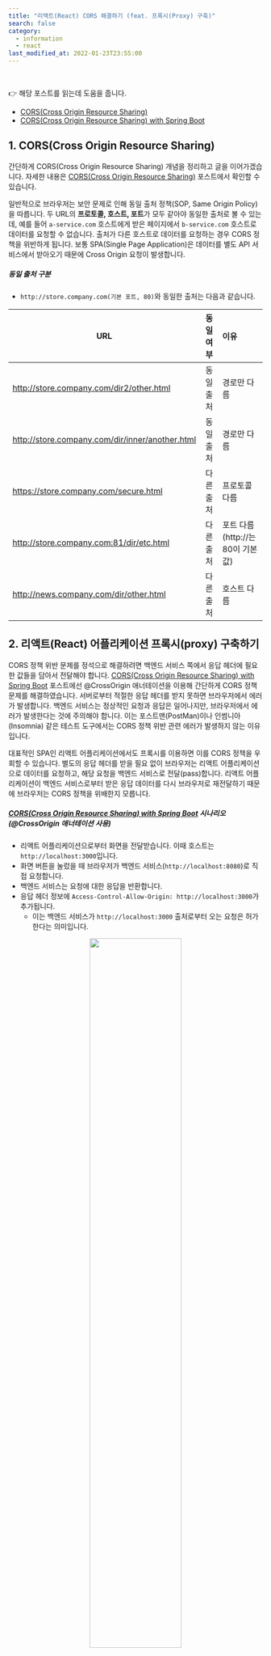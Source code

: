 ```yaml
---
title: "리액트(React) CORS 해결하기 (feat. 프록시(Proxy) 구축)" 
search: false
category:
  - information
  - react
last_modified_at: 2022-01-23T23:55:00
---
```


<br>

👉 해당 포스트를 읽는데 도움을 줍니다.
- [CORS(Cross Origin Resource Sharing)][cors-link] 
- [CORS(Cross Origin Resource Sharing) with Spring Boot][cors-server-example-link]

## 1. CORS(Cross Origin Resource Sharing)

간단하게 CORS(Cross Origin Resource Sharing) 개념을 정리하고 글을 이어가겠습니다. 
자세한 내용은 [CORS(Cross Origin Resource Sharing)][cors-link] 포스트에서 확인할 수 있습니다. 

일반적으로 브라우저는 보안 문제로 인해 동일 출처 정책(SOP, Same Origin Policy)을 따릅니다. 
두 URL의 **프로토콜, 호스트, 포트**가 모두 같아야 동일한 출처로 볼 수 있는데, 
예를 들어 `a-service.com` 호스트에게 받은 페이지에서 `b-service.com` 호스트로 데이터를 요청할 수 없습니다. 
출처가 다른 호스트로 데이터를 요청하는 경우 CORS 정책을 위반하게 됩니다. 
보통 SPA(Single Page Application)은 데이터를 별도 API 서비스에서 받아오기 때문에 Cross Origin 요청이 발생합니다. 

##### 동일 출처 구분
- `http://store.company.com(기본 포트, 80)`와 동일한 출처는 다음과 같습니다.

| URL | 동일 여부 | 이유 |
|---|:---:|:---|
| http://store.company.com/dir2/other.html | 동일 출처 | 경로만 다름 |
| http://store.company.com/dir/inner/another.html | 동일 출처 | 경로만 다름 |
| https://store.company.com/secure.html | 다른 출처 | 프로토콜 다름 |
| http://store.company.com:81/dir/etc.html | 다른 출처 | 포트 다름 (http://는 80이 기본값) |
| http://news.company.com/dir/other.html | 다른 출처 | 호스트 다름 |

## 2. 리액트(React) 어플리케이션 프록시(proxy) 구축하기

CORS 정책 위반 문제를 정석으로 해결하려면 백엔드 서비스 쪽에서 응답 헤더에 필요한 값들을 담아서 전달해야 합니다. 
[CORS(Cross Origin Resource Sharing) with Spring Boot][cors-server-example-link] 포스트에선 @CrossOrigin 애너테이션을 이용해 간단하게 CORS 정책 문제를 해결하였습니다. 
서버로부터 적절한 응답 헤더를 받지 못하면 브라우저에서 에러가 발생합니다. 
백엔드 서비스는 정상적인 요청과 응답은 일어나지만, 브라우저에서 에러가 발생한다는 것에 주의해야 합니다. 
이는 포스트맨(PostMan)이나 인썸니아(Insomnia) 같은 테스트 도구에서는 CORS 정책 위반 관련 에러가 발생하지 않는 이유입니다. 

대표적인 SPA인 리액트 어플리케이션에서도 프록시를 이용하면 이를 CORS 정책을 우회할 수 있습니다. 
별도의 응답 헤더를 받을 필요 없이 브라우저는 리액트 어플리케이션으로 데이터를 요청하고, 해당 요청을 백엔드 서비스로 전달(pass)합니다. 
리액트 어플리케이션이 백엔드 서비스로부터 받은 응답 데이터를 다시 브라우저로 재전달하기 때문에 브라우저는 CORS 정책을 위배한지 모릅니다. 

##### [CORS(Cross Origin Resource Sharing) with Spring Boot][cors-server-example-link] 시나리오 (@CrossOrigin 애너테이션 사용)
- 리액트 어플리케이션으로부터 화면을 전달받습니다. 이때 호스트는 `http://localhost:3000`입니다. 
- 화면 버튼을 눌렀을 때 브라우저가 백엔드 서비스(`http://localhost:8080`)로 직접 요청합니다. 
- 백엔드 서비스는 요청에 대한 응답을 반환합니다.
- 응답 헤더 정보에 `Access-Control-Allow-Origin: http://localhost:3000`가 추가됩니다.
    - 이는 백엔드 서비스가 `http://localhost:3000` 출처로부터 오는 요청은 허가한다는 의미입니다.

<p align="center"><img src="/images/react-proxy-1.JPG" width="60%"></p>

##### 리액트 어플리케이션 프록시 구축
- 리액트 어플리케이션으로부터 화면을 전달받습니다. 이때 호스트는 `http://localhost:3000`입니다. 
- 화면 버튼을 눌렀을 때 브라우저는 리액트 어플리케이션에게 요청합니다. 
- 리액트 어플리케이션에 구축된 프록시를 통해 백엔드 서비스(`http://localhost:8080`)를 호출합니다. 
- 백엔드 서비스는 요청에 대한 응답을 반환합니다.
- 리액트 어플리케이션은 이를 다시 브라우저에게 전달합니다.

<p align="center"><img src="/images/react-proxy-2.JPG" width="60%"></p>

## 3. 테스트 코드

### 3.1. 리액트 어플리케이션 - App.js
- `axios` 모듈에서 사용한 `URI`가 상대 경로인지 절대 경로인지 확인합니다. 
- non cors header 버튼 - `localhost:8080` 서버로 직접 요청하고, CORS 관련 응답 헤더 정보를 받지 못합니다.
- cors header 버튼 - `localhost:8080` 서버로 직접 요청하고, CORS 관련 응답 헤더 정보를 받습니다.
- nonProxy 버튼 - `localhost:3000` 리액트 어플리케이션으로 요청하고, 경로에 따른 프록시 설정을 하지 않습니다. 
- proxy 버튼 - `localhost:3000` 리액트 어플리케이션으로 요청하고, 경로에 따른 프록시 설정을 수행합니다. 

```jsx
import './App.css';
import {useState} from "react";
import axios from "axios";

function App() {

    const [message, setMessage] = useState('');

    const responseHandler = ({data}) => {
        setMessage(data);
        return data;
    };

    const errorHandler = ({message}) => {
        setMessage(message);
        return message;
    };

    const onNonCorsHeaderHandler = () => {
        axios.get('http://localhost:8080/not-cors')
            .then(responseHandler)
            .catch(errorHandler);
    };

    const onCorsHeaderHandler = () => {
        axios.get('http://localhost:8080/cors').then(responseHandler);
    };

    const onNonProxyHandler = () => {
        axios.get('/not-proxy')
            .then(responseHandler)
            .catch(errorHandler);
    };

    const onProxyHandler = () => {
        axios.get('/proxy').then(responseHandler);
    };

    return (
        <div className="App">
            <p>
                {message}
            </p>
            <div>
                <button onClick={onNonCorsHeaderHandler}>non cors header</button>
                <button onClick={onCorsHeaderHandler}>cors header</button>
                <button onClick={onNonProxyHandler}>nonProxy</button>
                <button onClick={onProxyHandler}>proxy</button>
            </div>
        </div>
    );
}

export default App;
```

### 3.2. 스프링 백엔드 서비스 - CorsController 클래스
다음과 같은 코드를 통해 요청과 응답 정보를 확인하겠습니다. 

```java
package blog.in.action.controller;

import org.springframework.web.bind.annotation.CrossOrigin;
import org.springframework.web.bind.annotation.GetMapping;
import org.springframework.web.bind.annotation.RestController;

@RestController
public class CorsController {

    @GetMapping(value = {"", "/"})
    public String index() {
        System.out.println("index");
        return "index";
    }

    @GetMapping(value = "/not-cors")
    public String notCors() {
        System.out.println("not-cors");
        return "notCors";
    }

    @CrossOrigin("http://localhost:3000")
    @GetMapping(value = "/cors")
    public String cors() {
        System.out.println("cors");
        return "cors";
    }

    @GetMapping(value = "/not-proxy")
    public String notProxy() {
        System.out.println("not-proxy");
        return "notProxy";
    }

    @GetMapping(value = "/proxy")
    public String proxy() {
        System.out.println("proxy");
        return "proxy";
    }
}
```

## 4. package.json 파일을 이용한 프록시 설정

CRA(create-react-app)을 이용해 리액트 어플리케이션을 만드는 경우 `react-scripts`을 사용하게 됩니다. 
`react-scripts`을 이용하면 `package.json` 파일에 `proxy` 옵션을 추가하여 쉽게 프록시를 구축할 수 있습니다. 
다만, 주의사항으로 `0.2.3` 버전 이상일 경우에 가능한 것으로 보입니다.

> Proxying API Requests in Development<br>
> Note: this feature is available with react-scripts@0.2.3 and higher.

##### package.json 파일 - proxy 옵션 추가

```json
{
  "name": "front-end",
  "version": "0.1.0",
  "private": true,
  "dependencies": {
    "@testing-library/jest-dom": "^5.16.1",
    "@testing-library/react": "^12.1.2",
    "@testing-library/user-event": "^13.5.0",
    "axios": "^0.25.0",
    "http-proxy-middleware": "^2.0.1",
    "react": "^17.0.2",
    "react-dom": "^17.0.2",
    "react-scripts": "5.0.0",
    "web-vitals": "^2.1.4"
  },
  "scripts": {
    "start": "react-scripts start",
    "build": "react-scripts build",
    "test": "react-scripts test",
    "eject": "react-scripts eject"
  },
  "eslintConfig": {
    "extends": [
      "react-app",
      "react-app/jest"
    ]
  },
  "browserslist": {
    "production": [
      ">0.2%",
      "not dead",
      "not op_mini all"
    ],
    "development": [
      "last 1 chrome version",
      "last 1 firefox version",
      "last 1 safari version"
    ]
  },
  "proxy": "http://localhost:8080"
}
```

##### 테스트 결과
- non cors header 버튼
    - `localhost:8080` 서버로 직접 요청합니다.
    - CORS 정책 위반에 대한 에러 메세지가 출력됩니다.
    - `axios` 모듈의 `catch` 부분에서 에러 메세지를 화면에 출력합니다. 
- cors header 버튼 
    - `localhost:8080` 서버로 직접 요청합니다.
    - 서버로부터 전달받은 데이터를 정상적으로 화면에 출력합니다.
- nonProxy 버튼 
    - `localhost:3000` 리액트 어플리케이션으로 요청합니다.
    - 특정 경로에 해당되는 프록시 설정을 하지 않았지만, 백엔드 서비스로 요청이 전달됩니다.
    - 서버로부터 전달받은 데이터를 정상적으로 화면에 출력합니다.
- proxy 버튼 
    - `localhost:3000` 리액트 어플리케이션으로 요청합니다.
    - 특정 경로에 해당되는 프록시 설정을 하지 않았지만, 백엔드 서비스로 요청이 전달됩니다.
    - 서버로부터 전달받은 데이터를 정상적으로 화면에 출력합니다.

<p align="center"><img src="/images/react-proxy-3.gif" width="100%"></p>

## 4. http-proxy-middleware 모듈 사용하기

`package.json` 파일에 proxy 옵션을 추가하는 방법은 프록시 설정이 전역적으로 적용되는 것처럼 보입니다. 
이를 조금 더 유연하게 사용하고 싶은 경우 `http-proxy-middleware` 모듈을 사용합니다. 

> Proxying API Requests in Development<br>
> If the proxy option is not flexible enough for you, alternatively you can:
> - Configure the proxy yourself (this option is using http-proxy-middleware.)
> - Enable CORS on your server (here’s how to do it for Express).
> - Use environment variables to inject the right server host and port into your app.

### 4.1. http-proxy-middleware 설치

```
% npm install http-proxy-middleware
```

### 4.2. setupProxy.js 파일 생성
- `/src` 폴더에 `setupProxy.js` 파일을 생성합니다.
- API 요청 경로에 `/proxy`가 존재하는 경우 `http://localhost:8080` 호스트로 요청을 전달합니다.

```javascript
const {createProxyMiddleware} = require('http-proxy-middleware')

module.exports = app => {
    app.use('/proxy',
        createProxyMiddleware(
            {
                target: 'http://localhost:8080',
                changeOrigin: true,
            }
        )
    )
}
```

##### 테스트 결과
- non cors header 버튼
    - `localhost:8080` 서버로 직접 요청합니다.
    - CORS 정책 위반에 대한 에러 메세지가 출력됩니다.
    - `axios` 모듈의 `catch` 부분에서 에러 메세지를 화면에 출력합니다. 
- cors header 버튼 
    - `localhost:8080` 서버로 직접 요청합니다.
    - 서버로부터 전달받은 데이터를 정상적으로 화면에 출력합니다.
- nonProxy 버튼 
    - `localhost:3000` 리액트 어플리케이션으로 요청합니다.
    - `/not-proxy` 경로에 해당하는 프록시 설정이 존재하지 않습니다.
    - `localhost:3000` 호스트에는 `/not-proxy` 요청을 받아줄 경로가 없으므로 404 NOT FOUND 에러가 발생합니다.
- proxy 버튼 
    - `localhost:3000` 리액트 어플리케이션으로 요청합니다.
    - `/proxy` 경로에 해당하는 프록시 설정이 존재합니다.
    - `http://localhost:8080` 호스트 서버로부터 전달받은 데이터를 정상적으로 화면에 출력합니다.

<p align="center"><img src="/images/react-proxy-4.gif" width="100%"></p>

## CLOSING

프록시는 개발 환경에서만 적용 가능한 것으로 확인됩니다. 
필요하다면 `nginx.conf` 설정을 통해 특정 `location`은 다른 서비스로 라우팅이 가능한 것으로 알고 있습니다. 
기회가 된다면 관련된 내용을 추후에 포스트하겠습니다.  

특이한 사항으로 `http-proxy-middleware` 모듈을 사용할 때 API 경로를 루트(root)로 설정하는 경우 화면 로딩과 동시에 백엔드 서비스로 요청을 라우팅합니다. 
`http-proxy-middleware` 경로 규칙을 `/`로 설정하는 경우 리액트 어플리케이션 루트 화면 로딩과 동시에 백엔드 서비스로 요청을 전달합니다. 
`pacakge.json` 파일에서 `proxy` 옵션을 주는 것과 다르게 동작합니다. 

자세히 설명하면 다음과 같습니다. 
- `http-proxy-middleware` 경로 규칙을 `/`인 경우
    - `http://localhost:3000` 화면 접속시 리액트 어플리케이션은 `http://localhost:8080` 으로 요청을 전달합니다.
    - `http://localhost:3000` 화면에는 백엔드 서비스에서 보낸 응답은 "index" 문자열이 출력됩니다.
- `pacakge.json` 파일에서 `proxy` 옵션이 `http://localhost:8080`인 경우
    - `http://localhost:3000` 화면 접속시 리액트 어플리케이션의 index.html 파일이 반환됩니다.
    - 별도 백엔드 서비스로 라우팅되지 않습니다.

##### StackOverflow 질문
- 관련 내용은 `StackOverflow`에 질문으로 남겼습니다.
- [What is different between using package.json and usign http-proxy-middleware module to create proxy?][stack-overflow-question-link]

#### TEST CODE REPOSITORY
- <https://github.com/Junhyunny/blog-in-action/tree/master/2022-01-23-react-proxy>

#### REFERENCE
- <https://github.com/chimurai/http-proxy-middleware>
- <https://create-react-app.dev/docs/proxying-api-requests-in-development/>
- <https://evan-moon.github.io/2020/05/21/about-cors/>
- [React 개발환경에서의 CORS를 위한 proxy 설정][react-dev-cors-link]

[cors-link]: https://junhyunny.github.io/information/cors/
[cors-server-example-link]: https://junhyunny.github.io/spring-boot/vue.js/cors-example/

[react-dev-cors-link]: https://velog.io/@tw4204/React-%EA%B0%9C%EB%B0%9C%ED%99%98%EA%B2%BD%EC%97%90%EC%84%9C%EC%9D%98-CORS%EB%A5%BC-%EC%9C%84%ED%95%9C-proxy-%EC%84%A4%EC%A0%95

[stack-overflow-question-link]: https://stackoverflow.com/questions/70824183/what-is-different-between-using-package-json-and-usign-http-proxy-middleware-mod